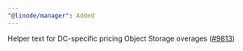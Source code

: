 ```yaml
---
"@linode/manager": Added
---
```


Helper text for DC-specific pricing Object Storage overages ([#9813](https://github.com/linode/manager/pull/9813))
